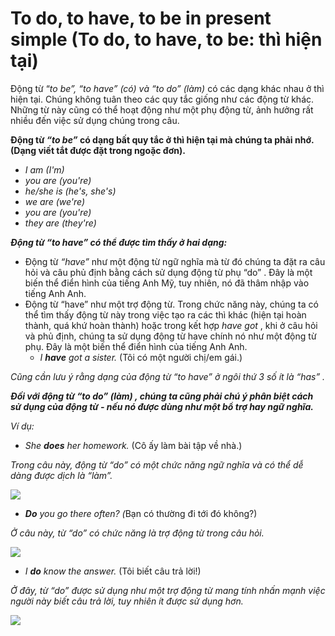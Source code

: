 # To do, to have, to be in present simple (To do, to have, to be: thì hiện tại)

Động từ “_to be”, “to have” (có) và “to do” (làm)_ có các dạng khác nhau ở thì hiện tại. Chúng không tuân theo các quy tắc giống như các động từ khác. Những từ này cũng có thể hoạt động như một phụ động từ, ảnh hưởng rất nhiều đến việc sử dụng chúng trong câu.

**Động từ&#x20;**_**“to be”**_**&#x20;có dạng bất quy tắc ở thì hiện tại mà chúng ta phải nhớ. (Dạng viết tắt được đặt trong ngoặc đơn).**

* _I am (I'm)_
* _you are (you're)_
* _he/she is (he's, she's)_
* _we are (we're)_
* _you are (you're)_
* _they are (they're)_

_**Động từ “to have” có thể được tìm thấy ở hai dạng:**_

* Động từ _“have”_ như một động từ ngữ nghĩa mà từ đó chúng ta đặt ra câu hỏi và câu phủ định bằng cách sử dụng động từ phụ “do” . Đây là một biến thể điển hình của tiếng Anh Mỹ, tuy nhiên, nó đã thâm nhập vào tiếng Anh Anh.
* Động từ “have” như một trợ động từ. Trong chức năng này, chúng ta có thể tìm thấy động từ này trong việc tạo ra các thì khác (hiện tại hoàn thành, quá khứ hoàn thành) hoặc trong kết hợp _have got_ , khi ở câu hỏi và phủ định, chúng ta sử dụng động từ have chính nó như một động từ phụ. Đây là một biến thể điển hình của tiếng Anh Anh.
  * _I **have** got a sister._ (Tôi có một người chị/em gái.)

_Cũng cần lưu ý rằng dạng của động từ “to have” ở ngôi thứ 3 số ít là “has” ._

_**Đối với động từ “to do” (làm) , chúng ta cũng phải chú ý phân biệt cách sử dụng của động từ - nếu nó được dùng như một bổ trợ hay ngữ nghĩa.**_&#x20;

_Ví dụ:_

* _She **does** her homework._ (Cô ấy làm bài tập về nhà.)

_Trong câu này, động từ “do” có một chức năng ngữ nghĩa và có thể dễ dàng được dịch là “làm”._&#x20;

![](https://lh5.googleusercontent.com/YDsRBXigA_LRrHrrYBJHjd8JG_O8aVpD3r8fkztCQmO3X2aFkUG-LVQ2YVdCSds6fpXlofHAmZro7P3aDAQbOnsaGGlRE3OHHf-j7fk8EWilju-xxpFUFor4hf7SydSx8Ccc7D8a=s0)

* _**Do** you go there often? (_&#x42;ạn có thường đi tới đó không?)

_Ở câu này, từ “do” có chức năng là trợ động từ trong câu hỏi._

![](https://lh6.googleusercontent.com/YkYqkCoc_TmXVjiLOh02b3aGfI5xuFRTqAS2lrvJALi8a49BKThZBX17hK3d42VvtX40iLGy_QK7SnTaDtfc6Ew9DEWoTHnaVGTpUPpynIR6OAKH4SGxd7odtx4pvz6kLvRxapB9=s0)

* _I **do** know the answer._ (Tôi biết câu trả lời!)

_Ở đây, từ “do” được sử dụng như một trợ động từ mang tính nhấn mạnh việc người này biết câu trả lời, tuy nhiên ít được sử dụng hơn._

![](https://lh3.googleusercontent.com/gcIymzCDjc_9zAcwS2CpFBsbn9DWvuaHztp-gI6GSW47JUmo8GKZSxZejF6ZgghChJPH081h_V_1Z-8a_yz9bd7HThQdqmWvO9DvIFn3kEovtxhOeISNTIhXBee23ra4vAauo1WR=s0)
